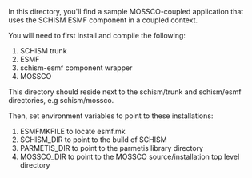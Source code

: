 In this directory, you'll find a sample MOSSCO-coupled application that uses the 
SCHISM ESMF component in a coupled context.

You will need to first install and compile the following:
1) SCHISM trunk
2) ESMF
3) schism-esmf component wrapper
4) MOSSCO 

This directory should reside next to the schism/trunk and schism/esmf directories, e.g schism/mossco.

Then, set environment variables to point to these installations:

1) ESMFMKFILE to locate esmf.mk
2) SCHISM_DIR to point to the build of SCHISM
3) PARMETIS_DIR to point to the parmetis library directory
4) MOSSCO_DIR to point to the MOSSCO source/installation top level directory

